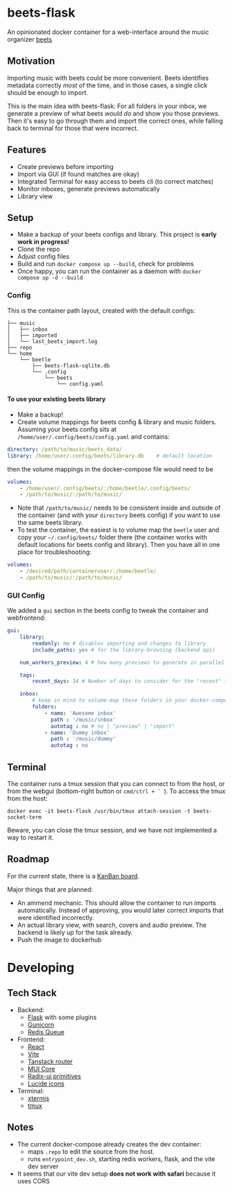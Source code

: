 # beets-flask

An opinionated docker container for a web-interface around the music organizer [beets](https://beets.io/)


## Motivation

Importing music with beets could be more convenient. Beets identifies metadata correctly _most_ of the time, and in those cases, a single click should be enough to import.

This is the main idea with beets-flask: For all folders in your inbox, we generate a preview of what beets _would do_ and show you those previews. Then it's easy to go through them and import the correct ones, while falling back to terminal for those that were incorrect.

## Features

- Create previews before importing
- Import via GUI (if found matches are okay)
- Integrated Terminal for easy access to beets cli (to correct matches)
- Monitor inboxes, generate previews automatically
- Library view


## Setup

- Make a backup of your beets configs and library. This project is **early work in progress!**
- Clone the repo
- Adjust config files
- Build and run `docker compose up --build`, check for problems
- Once happy, you can run the container as a daemon with `docker compose up -d --build`

### Config

This is the container path layout, created with the default configs:
```
├── music
│   ├── inbox
│   ├── imported
│   └── last_beets_import.log
├── repo
└── home
    └── beetle
        ├── beets-flask-sqlite.db
        └── .config
            └── beets
                └── config.yaml

```

#### To use your existing beets library

- Make a backup!
- Create volume mappings for beets config & library and music folders. Assuming your beets config sits at `/home/user/.config/beets/config.yaml` and contains:
```yaml
directory: /path/to/music/beets_data/
library: /home/user/.config/beets/library.db    # default location
```
then the volume mappings in the docker-compose file would need to be
```yaml
volumes:
    - /home/user/.config/beets/:/home/beetle/.config/beets/
    - /path/to/music/:/path/to/music/
```
- Note that `/path/to/music/` needs to be consistent inside and outside of the container (and with your `directory` beets config) if you want to use the same beets library.
- To test the container, the easiest is to volume map the `beetle` user and copy your `~/.config/beets/` folder there (the container works with default locations for beets config and library). Then you have all in one place for troubleshooting:
```yaml
volumes:
    - /desired/path/containeruser/:/home/beetle/
    - /path/to/music/:/path/to/music/
```


### GUI Config

We added a `gui` section in the beets config to tweak the container and webfrontend:

```yaml
gui:
    library:
        readonly: no # disables importing and changes to library
        include_paths: yes # for the library-browsing (backend api)

    num_workers_preview: 4 # how many previews to generate in parallel

    tags:
        recent_days: 14 # Number of days to consider for the "recent" tag group

    inbox:
        # keep in mind to volume-map these folders in your docker-compose.yml
        folders:
            - name: 'Awesome inbox'
              path : '/music/inbox'
              autotag : no # no | "preview" | "import"
            - name: 'Dummy inbox'
              path : '/music/dummy'
              autotag : no
```

## Terminal

The container runs a tmux session that you can connect to from the host, or from the
webgui (bottom-right button or ``cmd/ctrl + ` ``).
To access the tmux from the host:
```
docker exec -it beets-flask /usr/bin/tmux attach-session -t beets-socket-term
```
Beware, you can close the tmux session, and we have not implemented a way to restart it.

## Roadmap

For the current state, there is a [KanBan board](https://github.com/users/pSpitzner/projects/2/views/1).

Major things that are planned:

- An ammend mechanic. This should allow the container to run imports automatically. Instead of approving, you would later correct imports that were identified incorrectly.
- An actual library view, with search, covers and audio preview. The backend is likely up for the task already.
- Push the image to dockerhub


# Developing

## Tech Stack

- Backend:
    - [Flask](https://flask.palletsprojects.com/en/3.0.x/) with some plugins
    - [Gunicorn](https://gunicorn.org/)
    - [Redis Queue](https://python-rq.org/)
- Frontend:
    - [React](https://react.dev/)
    - [Vite](https://vitejs.dev/)
    - [Tanstack router](https://tanstack.com/router/latest)
    - [MUI Core](https://mui.com/material-ui/all-components/)
    - [Radix-ui primitives](https://www.radix-ui.com/primitives/docs/overview/introduction)
    - [Lucide icons](https://lucide.dev/icons/)
- Terminal:
    - [xtermjs](https://xtermjs.org/)
    - [tmux](https://github.com/tmux/tmux/wiki)

## Notes

- The current docker-compose already creates the dev container:
    - maps `.repo` to edit the source from the host.
    - runs `entrypoint_dev.sh`, starting redis workers, flask, and the vite dev server
- It seems that our vite dev setup **does not work with safari** because it uses CORS

